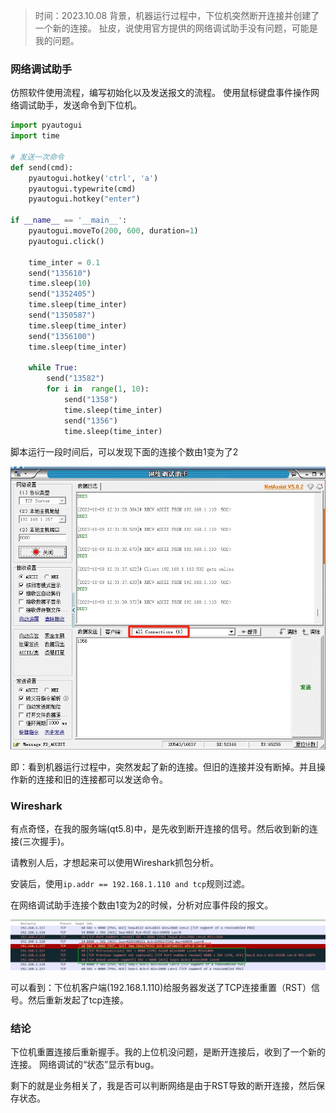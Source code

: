 
> 时间：2023.10.08
> 背景，机器运行过程中，下位机突然断开连接并创建了一个新的连接。
> 扯皮，说使用官方提供的网络调试助手没有问题，可能是我的问题。

### 网络调试助手

  仿照软件使用流程，编写初始化以及发送报文的流程。
  使用鼠标键盘事件操作网络调试助手，发送命令到下位机。

```python
import pyautogui
import time

# 发送一次命令
def send(cmd):
    pyautogui.hotkey('ctrl', 'a')
    pyautogui.typewrite(cmd)
    pyautogui.hotkey("enter")
    
if __name__ == '__main__':
    pyautogui.moveTo(200, 600, duration=1)
    pyautogui.click()
    
    time_inter = 0.1
    send("135610")
    time.sleep(10)
    send("1352405")
    time.sleep(time_inter)
    send("1350587")
    time.sleep(time_inter)
    send("1356100")
    time.sleep(time_inter)
    
    while True:
        send("13582")
        for i in  range(1, 10):
            send("1358")
            time.sleep(time_inter)
            send("1356")
            time.sleep(time_inter)
```

  脚本运行一段时间后，可以发现下面的连接个数由1变为了2

  ![image](./img/网络调试助手_Wireshark/01.png)

  即：看到机器运行过程中，突然发起了新的连接。但旧的连接并没有断掉。并且操作新的连接和旧的连接都可以发送命令。

### Wireshark

  有点奇怪，在我的服务端(qt5.8)中，是先收到断开连接的信号。然后收到新的连接(三次握手)。

  请教别人后，才想起来可以使用Wireshark抓包分析。

  安装后，使用```ip.addr == 192.168.1.110 and tcp```规则过滤。

  在网络调试助手连接个数由1变为2的时候，分析对应事件段的报文。

  ![image](./img/网络调试助手_Wireshark/02.png)

  可以看到：下位机客户端(192.168.1.110)给服务器发送了TCP连接重置（RST）信号。然后重新发起了tcp连接。

### 结论

  下位机重置连接后重新握手。我的上位机没问题，是断开连接后，收到了一个新的连接。
  网络调试的“状态”显示有bug。

  剩下的就是业务相关了，我是否可以判断网络是由于RST导致的断开连接，然后保存状态。